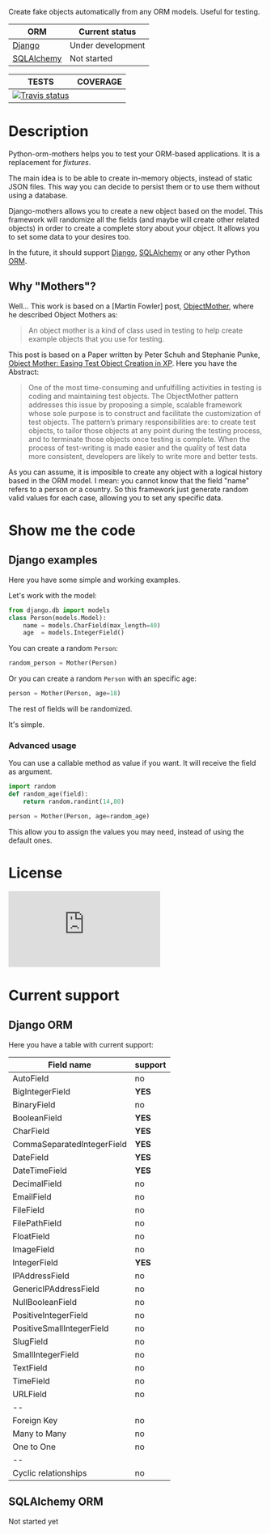Create fake objects automatically from any ORM models. Useful for testing.

ORM          | Current status
-------------|-------------------
[Django]     | Under development
[SQLAlchemy] | Not started

TESTS                                     | COVERAGE
------------------------------------------|----------
[![Travis status][travis image]][Travis]  |


# Description

Python-orm-mothers helps you to test your ORM-based applications. It is a replacement for _fixtures_.

The main idea is to be able to create in-memory objects, instead of static JSON files. This way you can decide to persist them or to use them without using a database.

Django-mothers allows you to create a new object based on the model. This framework will randomize all the fields (and maybe will create other related objects) in order to create a complete story about your object. It allows you to set some data to your desires too.

In the future, it should support [Django], [SQLAlchemy] or any other Python [ORM].

## Why "Mothers"?

Well... This work is based on a [Martin Fowler] post, [ObjectMother], where he described Object Mothers as:

> An object mother is a kind of class used in testing to help create example objects that you use for testing.

This post is based on a Paper written by Peter Schuh and Stephanie Punke, [Object Mother: Easing Test Object Creation in XP]. Here you have the Abstract:

> One of the most time-consuming and unfulfilling activities in testing is coding and maintaining test objects. The ObjectMother pattern addresses this issue by proposing a simple, scalable framework whose sole purpose is to construct and facilitate the customization of test objects. The pattern’s primary responsibilities are: to create test objects, to tailor those objects at any point during the testing process, and to terminate those objects once testing is complete. When the process of test-writing is made easier and the quality of test data more consistent, developers are likely to write more and better tests.

As you can assume, it is imposible to create any object with a logical history based in the ORM model. I mean: you cannot know that the field "name" refers to a person or a country. So this framework just generate random valid values for each case, allowing you to set any specific data.


# Show me the code

## Django examples

Here you have some simple and working examples.

Let's work with the model:

```python
from django.db import models
class Person(models.Model):
    name = models.CharField(max_length=40)
    age  = models.IntegerField()
```

You can create a random `Person`:

```python
random_person = Mother(Person)
```

Or you can create a random `Person` with an specific age:

```python
person = Mother(Person, age=18)
```

The rest of fields will be randomized.

It's simple.

### Advanced usage

You can use a callable method as value if you want. It will receive the field as argument.

```python
import random
def random_age(field):
    return random.randint(14,80)

person = Mother(Person, age=random_age)
```

This allow you to assign the values you may need, instead of using the default ones.

# License

[![LGPL image][LGPL3]][LGPL3]


# Current support

## Django ORM

Here you have a table with current support:

| Field name                         | support |
|------------------------------------|---------|
| AutoField                          | no      |
| BigIntegerField                    | **YES** |
| BinaryField                        | no      |
| BooleanField                       | **YES** |
| CharField                          | **YES** |
| CommaSeparatedIntegerField         | **YES** |
| DateField                          | **YES** |
| DateTimeField                      | **YES** |
| DecimalField                       | no      |
| EmailField                         | no      |
| FileField                          | no      |
| FilePathField                      | no      |
| FloatField                         | no      |
| ImageField                         | no      |
| IntegerField                       | **YES** |
| IPAddressField                     | no      |
| GenericIPAddressField              | no      |
| NullBooleanField                   | no      |
| PositiveIntegerField               | no      |
| PositiveSmallIntegerField          | no      |
| SlugField                          | no      |
| SmallIntegerField                  | no      |
| TextField                          | no      |
| TimeField                          | no      |
| URLField                           | no      |
| -- | |
| Foreign Key                        | no      |
| Many to Many                       | no      |
| One to One                         | no      |
| -- | |
| Cyclic relationships               | no      |


## SQLAlchemy ORM

Not started yet



[Django]: https://docs.djangoproject.com
[SQLAlchemy]: http://www.sqlalchemy.org/
[ORM]: http://en.wikipedia.org/wiki/Object-relational_mapping "Object-Relational Mapping"
[Travis]: https://travis-ci.org/magmax/django-mothers
[travis image]:https://travis-ci.org/magmax/django-mothers.svg
[LGPL image]: https://www.gnu.org/graphics/lgplv3-147x51.png
[LGPL3]: https://www.gnu.org/licenses/gpl-3.0.html
[ObjectMother]: http://martinfowler.com/bliki/ObjectMother.html
[Object Mother: Easing Test Object Creation in XP]: http://cf.agilealliance.org/articles/system/article/file/910/file.pdf
